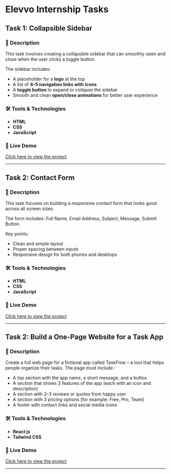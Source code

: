# Elevvo Internship Tasks

## Task 1: Collapsible Sidebar

### 📌 Description

This task involves creating a collapsible sidebar that can smoothly open and close when the user clicks a toggle button.

The sidebar includes:

* A placeholder for a **logo** at the top
* A list of **4–5 navigation links with icons**
* A **toggle button** to expand or collapse the sidebar
* Smooth and clean **open/close animations** for better user experience

### 🛠️ Tools & Technologies

* **HTML**
* **CSS**
* **JavaScript**

### 🚀 Live Demo

[Click here to view the project](https://collapsible-sidebar-task-1.netlify.app/)

---

## Task 2: Contact Form

### 📌 Description

This task focuses on building a responsive contact form that looks good across all screen sizes.

The form includes:
Full Name, Email Address, Subject, Message, Submit Button.

Key points:

* Clean and simple layout
* Proper spacing between inputs
* Responsive design for both phones and desktops

### 🛠️ Tools & Technologies

* **HTML**
* **CSS**
* **JavaScript**


### 🚀 Live Demo

[Click here to view the project](https://contact-form-elevvo.netlify.app/)

---


## Task 2: Build a One-Page Website for a Task App

### 📌 Description

Create a full web page for a fictional app called TaskFlow – a tool that helps people organize their tasks.
The page must include : 

* A top section with the app name, a short message, and a buttox
* A section that shows 3 features of the app (each with an icon and description)
* A section with 2–3 reviews or quotes from happy user
* A section with 3 pricing options (for example: Free, Pro, Team)
* A footer with contact links and social media icons

### 🛠️ Tools & Technologies

* **React js**
* **Tailwind CSS**

### 🚀 Live Demo

[Click here to view the project](https://courageous-cascaron-c1728b.netlify.app/)

---


